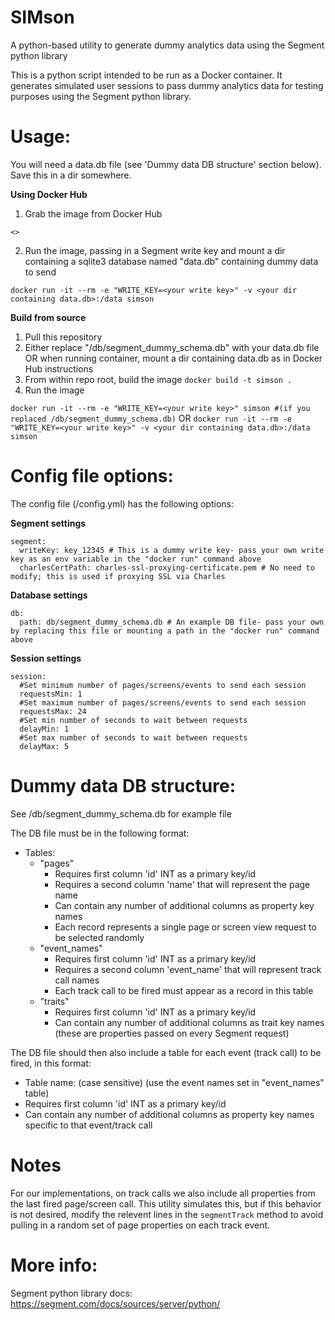 # SIMson
A python-based utility to generate dummy analytics data using the Segment python library

This is a python script intended to be run as a Docker container.  It generates simulated user sessions to pass dummy analytics data for testing purposes
using the Segment python library.

# Usage:

You will need a data.db file (see 'Dummy data DB structure' section below).  Save this in a dir somewhere.

**Using Docker Hub**
1) Grab the image from Docker Hub

  `<>`
 
2) Run the image, passing in a Segment write key and mount a dir containing a sqlite3 database named "data.db" containing dummy data to send

  `docker run -it --rm -e "WRITE_KEY=<your write key>" -v <your dir containing data.db>:/data simson`

**Build from source**
1. Pull this repository
2. Either replace "/db/segment_dummy_schema.db" with your data.db file OR when running container, mount a dir containing data.db as in Docker Hub instructions
3. From within repo root, build the image
  `docker build -t simson .`
4. Run the image

  `docker run -it --rm -e "WRITE_KEY=<your write key>" simson #(if you replaced /db/segment_dummy_schema.db)`
  OR
  `docker run -it --rm -e "WRITE_KEY=<your write key>" -v <your dir containing data.db>:/data simson`

# Config file options:

The config file (/config.yml) has the following options:

**Segment settings**
```
segment:
  writeKey: key_12345 # This is a dummy write key- pass your own write key as an env variable in the "docker run" command above
  charlesCertPath: charles-ssl-proxying-certificate.pem # No need to modify; this is used if proxying SSL via Charles
```
**Database settings**
```
db:
  path: db/segment_dummy_schema.db # An example DB file- pass your own by replacing this file or mounting a path in the "docker run" command above
```
**Session settings**
```
session:
  #Set minimum number of pages/screens/events to send each session
  requestsMin: 1
  #Set maximum number of pages/screens/events to send each session
  requestsMax: 24
  #Set min number of seconds to wait between requests
  delayMin: 1
  #Set max number of seconds to wait between requests
  delayMax: 5
```
# Dummy data DB structure:

See /db/segment_dummy_schema.db for example file

The DB file must be in the following format:
* Tables:
  * "pages"
    * Requires first column 'id' INT as a primary key/id
    * Requires a second column 'name' that will represent the page name
    * Can contain any number of additional columns as property key names
    * Each record represents a single page or screen view request to be selected randomly
  * "event_names"
    * Requires first column 'id' INT as a primary key/id
    * Requires a second column 'event_name' that will represent track call names
    * Each track call to be fired must appear as a record in this table
  * "traits"
    * Requires first column 'id' INT as a primary key/id
    * Can contain any number of additional columns as trait key names (these are properties passed on every Segment request)

The DB file should then also include a table for each event (track call) to be fired, in this format:
 * Table name: <name of the event> (case sensitive) (use the event names set in "event_names" table)
 * Requires first column 'id' INT as a primary key/id
 * Can contain any number of additional columns as property key names specific to that event/track call

# Notes
For our implementations, on track calls we also include all properties from the last fired page/screen call.  This utility simulates this, 
but if this behavior is not desired, modify the relevent lines in the `segmentTrack` method to avoid pulling in a random set of page properties on each track event.
# More info:
Segment python library docs: https://segment.com/docs/sources/server/python/
